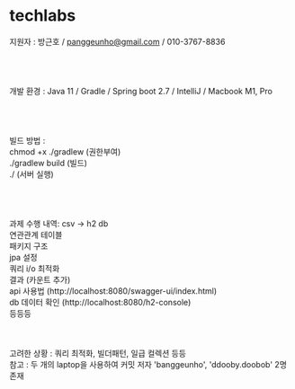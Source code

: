 # techlabs

지원자 : 방근호 / panggeunho@gmail.com / 010-3767-8836
<br><br><br><br><br>
개발 환경 : 
    Java 11 / Gradle / Spring boot 2.7 / IntelliJ / Macbook M1, Pro
<br><br><br><br><br>
빌드 방법 : 
<br> chmod +x ./gradlew (권한부여)
<br> ./gradlew build (빌드)
<br> ./ (서버 실행)
<br><br><br><br><br>
과제 수행 내역:
csv -> h2 db <br>
연관관계 테이블 <br>
패키지 구조 <br>
jpa 설정 <br>
쿼리 i/o 최적화 <br>
결과 (카운트 추가) <br>
api 사용법 (http://localhost:8080/swagger-ui/index.html) <br>
db 데이터 확인 (http://localhost:8080/h2-console) <br>
등등등
<br><br><br><br>
고려한 상황 : 쿼리 최적화, 빌더패턴, 일급 컬렉션 등등 <br>
참고 : 두 개의 laptop을 사용하여 커밋 저자 'banggeunho', 'ddooby.doobob' 2명 존재
